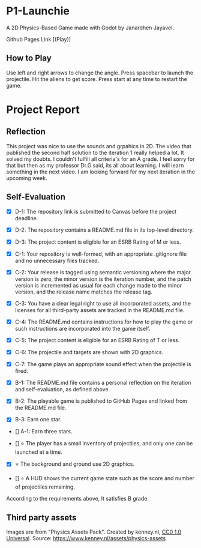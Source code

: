 # P1-Launchie
 
 A 2D Physics-Based Game made with Godot by Janardhen Jayavel.
 
 Github Pages Link [(Play)]
 
 ## How to Play
 Use left and right arrows to change the angle.
 Press spacebar to launch the projectile.
 Hit the aliens to get score.
 Press start at any time to restart the game. 

# Project Report

## Reflection
 This project was nice to use the sounds and grpahics in 2D. The video that published the second half solution to the iteration 1 really helped a lot. It solved my doubts. I couldn't fulfill all criteria's for an A grade. I feel sorry for that but then as my professor Dr.G said, its all about learning. I will learn something in the next video. I am looking forward for my next iteration in the upcoming week.


 ## Self-Evaluation

- [x]  D-1: The repository link is submitted to Canvas before the project deadline.

- [x] D-2: The repository contains a README.md file in its top-level directory.

- [x] D-3: The project content is eligible for an ESRB Rating of M or less.
 
- [x] C-1: Your repository is well-formed, with an appropriate .gitignore file and no unnecessary files tracked.
 
- [x] C-2: Your release is tagged using semantic versioning where the major version is zero, the minor version is the iteration number, and the patch version is incremented as usual for each change made to the minor version, and the release name matches the release tag.
 
- [x] C-3: You have a clear legal right to use all incorporated assets, and the licenses for all third-party assets are tracked in the README.md file.
 
- [x] C-4: The README.md contains instructions for how to play the game or such instructions are incorporated into the game itself.
 
- [x] C-5: The project content is eligible for an ESRB Rating of T or less.
 
- [x] C-6: The projectile and targets are shown with 2D graphics.
 
- [x] C-7: The game plays an appropriate sound effect when the projectile is fired.
 
- [x] B-1: The README.md file contains a personal reflection on the iteration and self-evaluation, as defined above.
 
- [x] B-2: The playable game is published to GitHub Pages and linked from the README.md file.
 
- [x] B-3: Earn one star.
 
- [] A-1: Earn three stars.
 
- []  ⭐ The player has a small inventory of projectiles, and only one can be launched at a time.
 
- [x] ⭐ The background and ground use 2D graphics.
 
- []  ⭐ A HUD shows the current game state such as the score and number of projectiles remaining.
 
According to the requirements above, It satisfies B grade. 



 ## Third party assets
 
 Images are from "Physics Assets Pack". Created by kenney.nl, [CC0 1.0 Universal](https://creativecommons.org/publicdomain/zero/1.0/). Source: https://www.kenney.nl/assets/physics-assets

